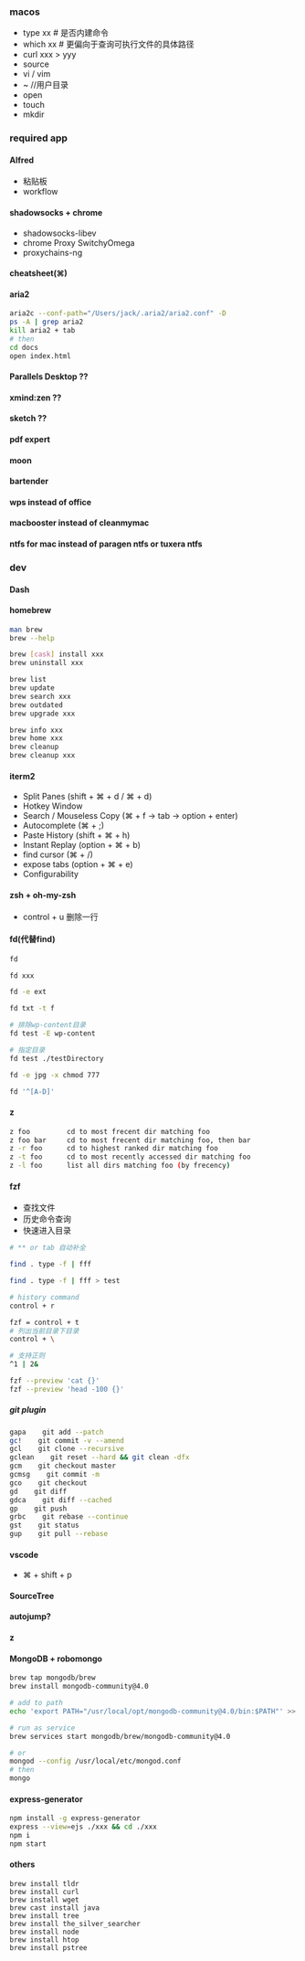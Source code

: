 ### macos
- type xx  # 是否内建命令
- which xx # 更偏向于查询可执行文件的具体路径
- curl xxx > yyy
- source
- vi / vim
- ~ //用户目录
- open
- touch
- mkdir

### required app

#### Alfred
- 粘贴板
- workflow

#### shadowsocks + chrome
  - shadowsocks-libev
  - chrome Proxy SwitchyOmega
  - proxychains-ng

#### cheatsheet(⌘)

#### aria2
```bash
aria2c --conf-path="/Users/jack/.aria2/aria2.conf" -D
ps -A | grep aria2
kill aria2 + tab
# then
cd docs
open index.html
```

#### Parallels Desktop ??
#### xmind:zen ??
#### sketch ??
#### pdf expert
#### moon
#### bartender
#### wps instead of office
#### macbooster instead of cleanmymac
#### ntfs for mac instead of paragen ntfs or tuxera ntfs


### dev
#### Dash

#### homebrew
```bash
man brew
brew --help

brew [cask] install xxx
brew uninstall xxx

brew list
brew update
brew search xxx
brew outdated
brew upgrade xxx

brew info xxx
brew home xxx
brew cleanup
brew cleanup xxx
```

#### iterm2
- Split Panes (shift + ⌘ + d / ⌘ + d)
- Hotkey Window
- Search / Mouseless Copy (⌘ + f -> tab -> option + enter)
- Autocomplete (⌘ + ;)
- Paste History (shift + ⌘ + h)
- Instant Replay (option + ⌘ + b)
- find cursor (⌘ + /)
- expose tabs (option + ⌘ + e)
- Configurability

#### zsh + oh-my-zsh
- control + u 删除一行

#### fd(代替find)
```bash
fd

fd xxx

fd -e ext

fd txt -t f

# 排除wp-content目录
fd test -E wp-content

# 指定目录
fd test ./testDirectory

fd -e jpg -x chmod 777

fd '^[A-D]'
```

#### z
```bash
z foo         cd to most frecent dir matching foo
z foo bar     cd to most frecent dir matching foo, then bar
z -r foo      cd to highest ranked dir matching foo
z -t foo      cd to most recently accessed dir matching foo
z -l foo      list all dirs matching foo (by frecency)
```

#### fzf
- 查找文件
- 历史命令查询
- 快速进入目录

```bash
# ** or tab 自动补全

find . type -f | fff

find . type -f | fff > test

# history command
control + r

fzf = control + t
# 列出当前目录下目录
control + \

# 支持正则
^1 | 2&

fzf --preview 'cat {}'
fzf --preview 'head -100 {}'
```
##### git plugin
```bash
gapa    git add --patch
gc!    git commit -v --amend
gcl    git clone --recursive
gclean    git reset --hard && git clean -dfx
gcm    git checkout master
gcmsg    git commit -m
gco    git checkout
gd    git diff
gdca    git diff --cached
gp    git push
grbc    git rebase --continue
gst    git status
gup    git pull --rebase
```

#### vscode
- ⌘ + shift + p
#### SourceTree
#### autojump?
#### z
#### MongoDB + robomongo
```bash
brew tap mongodb/brew
brew install mongodb-community@4.0

# add to path
echo 'export PATH="/usr/local/opt/mongodb-community@4.0/bin:$PATH"' >> ~/.zshrc

# run as service
brew services start mongodb/brew/mongodb-community@4.0

# or
mongod --config /usr/local/etc/mongod.conf
# then
mongo
```

#### express-generator
```bash
npm install -g express-generator
express --view=ejs ./xxx && cd ./xxx
npm i
npm start
```

#### others
```
brew install tldr
brew install curl
brew install wget
brew cast install java
brew install tree
brew install the_silver_searcher
brew install node
brew install htop
brew install pstree

```
